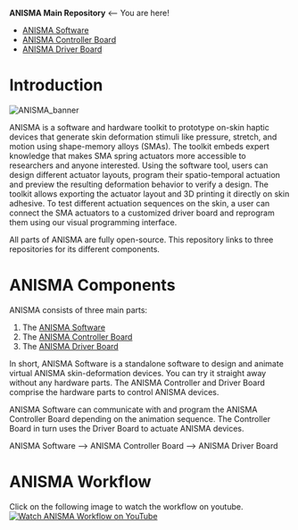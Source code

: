 
**ANISMA Main Repository** <-- You are here!
* [ANISMA Software](https://github.com/augmented-human-lab/ANISMA-software)
* [ANISMA Controller Board](https://github.com/augmented-human-lab/ANISMA-controller-board)
* [ANISMA Driver Board](https://github.com/augmented-human-lab/ANISMA-driver-board)

# Introduction
![ANISMA_banner](https://ahlab.org/wp-content/uploads/2021/09/ANISMA_logo_sm.jpg)

ANISMA is a software and hardware toolkit to prototype on-skin haptic devices that generate skin deformation stimuli like pressure, stretch, and motion using shape-memory alloys (SMAs). The toolkit embeds expert knowledge that makes SMA spring actuators more accessible to researchers and anyone interested. Using the software tool, users can design different actuator layouts, program their spatio-temporal actuation and preview the resulting deformation behavior to verify a design. The toolkit allows exporting the actuator layout and 3D printing it directly on skin adhesive. To test different actuation sequences on the skin, a user can connect the SMA actuators to a customized driver board and reprogram them using our visual programming interface.

All parts of ANISMA are fully open-source. This repository links to three repositories for its different components.  

# ANISMA Components
ANISMA consists of three main parts:
1. The [ANISMA Software](https://github.com/augmented-human-lab/ANISMA-software)
2. The [ANISMA Controller Board](https://github.com/augmented-human-lab/ANISMA-controller-board)
3. The [ANISMA Driver Board](https://github.com/augmented-human-lab/ANISMA-driver-board)

In short, ANISMA Software is a standalone software to design and animate virtual ANISMA skin-deformation devices. You can try it straight away without any hardware parts.
The ANISMA Controller and Driver Board comprise the hardware parts to control ANISMA devices. 

ANISMA Software can communicate with and program the ANISMA Controller Board depending on the animation sequence.
The Controller Board in turn uses the Driver Board to actuate ANISMA devices.

ANISMA Software --> ANISMA Controller Board --> ANISMA Driver Board

# ANISMA Workflow
Click on the following image to watch the workflow on youtube.
[![Watch ANISMA Workflow on YouTube](https://user-images.githubusercontent.com/62531877/225813476-4e71f8e7-e72a-4d61-bce1-210ebdbec084.jpg)](https://youtu.be/0hwP_USbstA)
